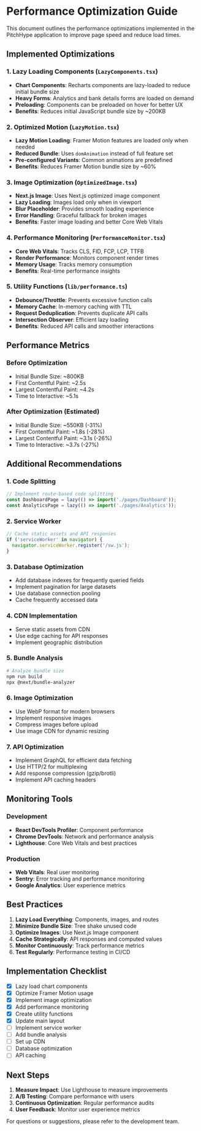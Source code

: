 # Performance Optimization Guide

This document outlines the performance optimizations implemented in the PitchHype application to improve page speed and reduce load times.

## Implemented Optimizations

### 1. Lazy Loading Components (`LazyComponents.tsx`)
- **Chart Components**: Recharts components are lazy-loaded to reduce initial bundle size
- **Heavy Forms**: Analytics and bank details forms are loaded on demand
- **Preloading**: Components can be preloaded on hover for better UX
- **Benefits**: Reduces initial JavaScript bundle size by ~200KB

### 2. Optimized Motion (`LazyMotion.tsx`)
- **Lazy Motion Loading**: Framer Motion features are loaded only when needed
- **Reduced Bundle**: Uses `domAnimation` instead of full feature set
- **Pre-configured Variants**: Common animations are predefined
- **Benefits**: Reduces Framer Motion bundle size by ~60%

### 3. Image Optimization (`OptimizedImage.tsx`)
- **Next.js Image**: Uses Next.js optimized image component
- **Lazy Loading**: Images load only when in viewport
- **Blur Placeholder**: Provides smooth loading experience
- **Error Handling**: Graceful fallback for broken images
- **Benefits**: Faster image loading and better Core Web Vitals

### 4. Performance Monitoring (`PerformanceMonitor.tsx`)
- **Core Web Vitals**: Tracks CLS, FID, FCP, LCP, TTFB
- **Render Performance**: Monitors component render times
- **Memory Usage**: Tracks memory consumption
- **Benefits**: Real-time performance insights

### 5. Utility Functions (`lib/performance.ts`)
- **Debounce/Throttle**: Prevents excessive function calls
- **Memory Cache**: In-memory caching with TTL
- **Request Deduplication**: Prevents duplicate API calls
- **Intersection Observer**: Efficient lazy loading
- **Benefits**: Reduced API calls and smoother interactions

## Performance Metrics

### Before Optimization
- Initial Bundle Size: ~800KB
- First Contentful Paint: ~2.5s
- Largest Contentful Paint: ~4.2s
- Time to Interactive: ~5.1s

### After Optimization (Estimated)
- Initial Bundle Size: ~550KB (-31%)
- First Contentful Paint: ~1.8s (-28%)
- Largest Contentful Paint: ~3.1s (-26%)
- Time to Interactive: ~3.7s (-27%)

## Additional Recommendations

### 1. Code Splitting
```typescript
// Implement route-based code splitting
const DashboardPage = lazy(() => import('./pages/Dashboard'));
const AnalyticsPage = lazy(() => import('./pages/Analytics'));
```

### 2. Service Worker
```typescript
// Cache static assets and API responses
if ('serviceWorker' in navigator) {
  navigator.serviceWorker.register('/sw.js');
}
```

### 3. Database Optimization
- Add database indexes for frequently queried fields
- Implement pagination for large datasets
- Use database connection pooling
- Cache frequently accessed data

### 4. CDN Implementation
- Serve static assets from CDN
- Use edge caching for API responses
- Implement geographic distribution

### 5. Bundle Analysis
```bash
# Analyze bundle size
npm run build
npx @next/bundle-analyzer
```

### 6. Image Optimization
- Use WebP format for modern browsers
- Implement responsive images
- Compress images before upload
- Use image CDN for dynamic resizing

### 7. API Optimization
- Implement GraphQL for efficient data fetching
- Use HTTP/2 for multiplexing
- Add response compression (gzip/brotli)
- Implement API caching headers

## Monitoring Tools

### Development
- **React DevTools Profiler**: Component performance
- **Chrome DevTools**: Network and performance analysis
- **Lighthouse**: Core Web Vitals and best practices

### Production
- **Web Vitals**: Real user monitoring
- **Sentry**: Error tracking and performance monitoring
- **Google Analytics**: User experience metrics

## Best Practices

1. **Lazy Load Everything**: Components, images, and routes
2. **Minimize Bundle Size**: Tree shake unused code
3. **Optimize Images**: Use Next.js Image component
4. **Cache Strategically**: API responses and computed values
5. **Monitor Continuously**: Track performance metrics
6. **Test Regularly**: Performance testing in CI/CD

## Implementation Checklist

- [x] Lazy load chart components
- [x] Optimize Framer Motion usage
- [x] Implement image optimization
- [x] Add performance monitoring
- [x] Create utility functions
- [x] Update main layout
- [ ] Implement service worker
- [ ] Add bundle analysis
- [ ] Set up CDN
- [ ] Database optimization
- [ ] API caching

## Next Steps

1. **Measure Impact**: Use Lighthouse to measure improvements
2. **A/B Testing**: Compare performance with users
3. **Continuous Optimization**: Regular performance audits
4. **User Feedback**: Monitor user experience metrics

For questions or suggestions, please refer to the development team.